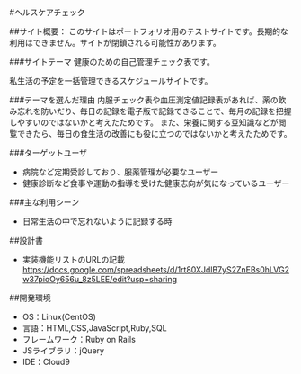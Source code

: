 

#ヘルスケアチェック

 ##サイト概要：
  このサイトはポートフォリオ用のテストサイトです。長期的な利用はできません。サイトが閉鎖される可能性があります。

 ###サイトテーマ
   健康のための自己管理チェック表です。

   私生活の予定を一括管理できるスケジュールサイトです。



 ###テーマを選んだ理由
  内服チェック表や血圧測定値記録表があれば、薬の飲み忘れを防いだり、毎日の記録を電子版で記録できることで、毎月の記録を把握しやすいのではないかと考えたためです。
   また、栄養に関する豆知識などが閲覧できたら、毎日の食生活の改善にも役に立つのではないかと考えたためです。



 ###ターゲットユーザ
- 病院など定期受診しており、服薬管理が必要なユーザー
- 健康診断など食事や運動の指導を受けた健康志向が気になっているユーザー


 ###主な利用シーン
- 日常生活の中で忘れないように記録する時


 ##設計書
- 	実装機能リストのURLの記載 https://docs.google.com/spreadsheets/d/1rt80XJdlB7yS2ZnEBs0hLVG2w37pioOy656u_8z5LEE/edit?usp=sharing


 ##開発環境
- OS：Linux(CentOS)
- 言語：HTML,CSS,JavaScript,Ruby,SQL
- フレームワーク：Ruby on Rails
- JSライブラリ：jQuery
- IDE：Cloud9



